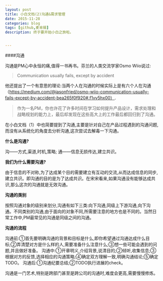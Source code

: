 ```yaml
---
layout: post
title: 小白文档(2)沟通&需求管理
date: 2015-11-28
categories: blog
tags: [github,麦肯锡]
description: 终于要开始小白之旅啦。


---
```


####沟通

沟通是PM心中永恒的痛,值得一书再书。芬兰的人类交流学家Osmo Wiio说过:

>Communication usually fails, except by accident

他还提出了一个有意思的理论:当两个人在沟通的时候实际上是有六个人在沟通（https://medium.com/@jasonfried/osmo-wiio-communication-usually-fails-except-by-accident-bea265f0f920#.f1vv5hx00）.

>作为一名PM，你也许花了许多时间在学习如何提升产品设计，需求处理和战略规划的能力上，最后却发现在这些高大上的工作最后都回归到了沟通。

在小白文档（1）中也简要提到了沟通,主要是针对自己在产品过程遇到的沟通问题,而没有从系统化的角度去分析沟通,这次尝试去解毒一下沟通。

**什么是沟通?**

沟——方式,渠道,时机,策略;
通——信息无损传达,建立共识。

**我们为什么需要沟通?**

由于信息的不对称,为了达成某个目的需要建立有互动的交流,从而达成信息的同步,建立共识。即沟通的目的是为了达成共识。在宋宋看来,如果沟通没有能够达成共识,那么这次的沟通就是无效沟通。

**沟通的类别**

按照沟通对象的级别来划分,沟通有如下三类:向下沟通,同级上下游沟通,向下沟通。不同类别的沟通,由于面向的对象不同,所需要注意的地方也是不同的。当然日常工作中,PM最常见的沟通是同级之间的沟通。

**沟通的流程**

沟通前:①首先要明确沟通的背景和目标是什么,即你希望通过沟通达成什么目标;②弄清楚对方是什么样的人,需要准备什么注意什么;③想一些可能会遇到的问题,并且做好准备。
沟通中:①开章明义,介绍背景,说清目的;②倾听,收集信息;③根据对方的反馈,选择相应的沟通策略;④确定双方理解一致,明确沟通结论;⑤确定TODO。
沟通后:①沟通纪要总结;②TODO执行进展的check。

沟通是一门艺术,特别是跨部门甚至是跨公司的沟通时,难度会更高,需要慢慢修炼。







